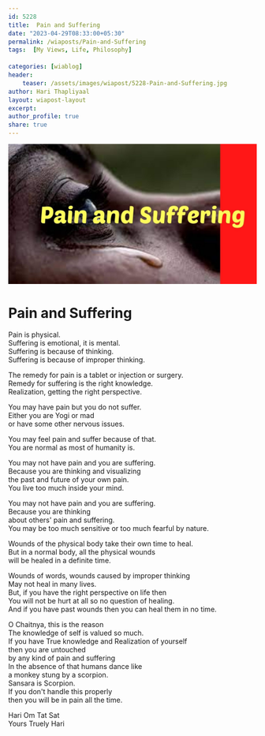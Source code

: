 ```yaml
---        
id: 5228  
title:  Pain and Suffering          
date: "2023-04-29T08:33:00+05:30"        
permalink: /wiaposts/Pain-and-Suffering        
tags:  [My Views, Life, Philosophy]         
        
categories: [wiablog] 
header:        
    teaser: /assets/images/wiapost/5228-Pain-and-Suffering.jpg        
author: Hari Thapliyaal        
layout: wiapost-layout
excerpt:        
author_profile: true        
share: true        
---        
```

        
![Pain and Suffering ](/assets/images/wiapost/5228-Pain-and-Suffering.jpg)             
        
# Pain and Suffering     
    
Pain is physical.    
Suffering is emotional, it is mental.    
Suffering is because of thinking.    
Suffering is because of improper thinking.    
    
    
The remedy for pain is a tablet or injection or surgery.    
Remedy for suffering is the right knowledge.    
Realization, getting the right perspective.    
    
    
You may have pain but you do not suffer.    
Either you are Yogi or mad    
or have some other nervous issues.    
    
    
You may feel pain and suffer because of that.    
You are normal as most of humanity is.    
    
    
You may not have pain and you are suffering.    
Because you are thinking and visualizing    
the past and future of your own pain.    
You live too much inside your mind.    
    
    
You may not have pain and you are suffering.    
Because you are thinking    
about others' pain and suffering.    
You may be too much sensitive or too much fearful by nature.    
    
    
Wounds of the physical body take their own time to heal.    
But in a normal body, all the physical wounds    
will be healed in a definite time.    
    
    
Wounds of words, wounds caused by improper thinking    
May not heal in many lives.    
But, if you have the right perspective on life then    
You will not be hurt at all so no question of healing.    
And if you have past wounds then you can heal them in no time.    
    
    
O Chaitnya, this is the reason    
The knowledge of self is valued so much.    
If you have True knowledge and Realization of yourself    
then you are untouched    
by any kind of pain and suffering    
In the absence of that humans dance like     
a monkey stung by a scorpion.    
Sansara is Scorpion.    
If you don't handle this properly    
then you will be in pain all the time.    
    

    
Hari Om Tat Sat        
Yours Truely Hari    